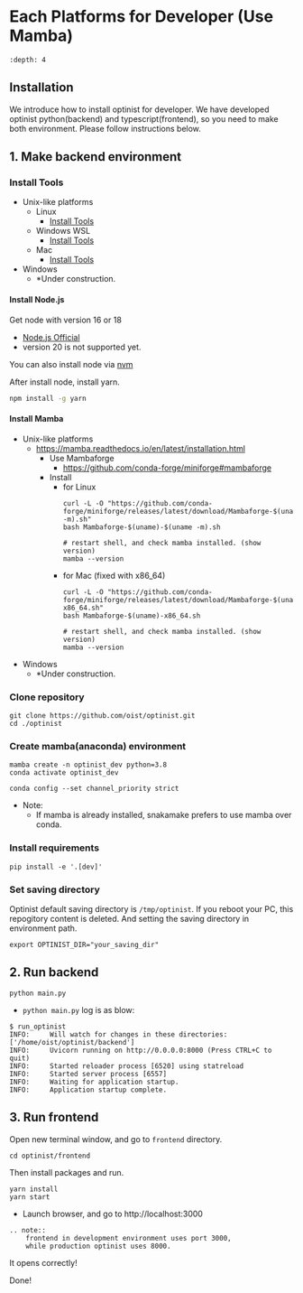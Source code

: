 Each Platforms for Developer (Use Mamba)
=================

```{contents}
:depth: 4
```

## Installation

We introduce how to install optinist for developer.
We have developed optinist python(backend) and typescript(frontend), so you need to make both environment.
Please follow instructions below.

## 1. Make backend environment

### Install Tools

- Unix-like platforms
  - Linux
    - [Install Tools](linux.md#install-tools)
  - Windows WSL
    - [Install Tools](windows.md#install-tools-1)
  - Mac
    - [Install Tools](mac.md#install-tools)
- Windows
  - *Under construction.

#### Install Node.js

Get node with version 16 or 18
- [Node.js Official](https://nodejs.org/ja)
- version 20 is not supported yet.

You can also install node via [nvm](https://github.com/nvm-sh/nvm)

After install node, install yarn.
```bash
npm install -g yarn
```

#### Install Mamba

- Unix-like platforms
  - https://mamba.readthedocs.io/en/latest/installation.html
    - Use Mambaforge
      - https://github.com/conda-forge/miniforge#mambaforge
    - Install
      - for Linux
        ```
        curl -L -O "https://github.com/conda-forge/miniforge/releases/latest/download/Mambaforge-$(uname)-$(uname -m).sh"
        bash Mambaforge-$(uname)-$(uname -m).sh

        # restart shell, and check mamba installed. (show version)
        mamba --version
        ```
      - for Mac (fixed with x86_64)
        ```
        curl -L -O "https://github.com/conda-forge/miniforge/releases/latest/download/Mambaforge-$(uname)-x86_64.sh"
        bash Mambaforge-$(uname)-x86_64.sh

        # restart shell, and check mamba installed. (show version)
        mamba --version
        ```
- Windows
  - *Under construction.

### Clone repository

```
git clone https://github.com/oist/optinist.git
cd ./optinist
```

### Create mamba(anaconda) environment

<!--
mamba create -c conda-forge -c bioconda -n optinist_dev python=3.8 snakemake
-->

```
mamba create -n optinist_dev python=3.8
conda activate optinist_dev
```

```
conda config --set channel_priority strict
```

- Note:
  - If mamba is already installed, snakamake prefers to use mamba over conda.


### Install requirements

```
pip install -e '.[dev]'
```

### Set saving directory

Optinist default saving directory is `/tmp/optinist`. If you reboot your PC, this repogitory content is deleted. And setting the saving directory in environment path.
```
export OPTINIST_DIR="your_saving_dir"
```

<!--
## 2. Create virtualenv

Under maintenance...
-->

## 2. Run backend

```
python main.py
```
- `python main.py` log is as blow:
```
$ run_optinist
INFO:     Will watch for changes in these directories: ['/home/oist/optinist/backend']
INFO:     Uvicorn running on http://0.0.0.0:8000 (Press CTRL+C to quit)
INFO:     Started reloader process [6520] using statreload
INFO:     Started server process [6557]
INFO:     Waiting for application startup.
INFO:     Application startup complete.
```

## 3. Run frontend

Open new terminal window, and go to `frontend` directory.

```
cd optinist/frontend
```

Then install packages and run.
```
yarn install
yarn start
```

- Launch browser, and go to http://localhost:3000

```{eval-rst}
.. note::
    frontend in development environment uses port 3000,
    while production optinist uses 8000.
```

It opens correctly!

Done!
